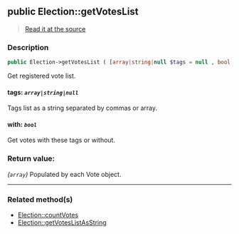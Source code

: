 ## public Election::getVotesList

> [Read it at the source](https://github.com/julien-boudry/Condorcet/blob/master/src/ElectionProcess/VotesProcess.php#L90)

### Description    

```php
public Election->getVotesList ( [array|string|null $tags = null , bool $with = true] ): array
```

Get registered vote list.
    

#### **tags:** *```array|string|null```*   
Tags list as a string separated by commas or array.    


#### **with:** *```bool```*   
Get votes with these tags or without.    


### Return value:   

*(```array```)* Populated by each Vote object.


---------------------------------------

### Related method(s)      

* [Election::countVotes](/Docs/ApiReferences/Election%20Class/public%20Election--countVotes.md)    
* [Election::getVotesListAsString](/Docs/ApiReferences/Election%20Class/public%20Election--getVotesListAsString.md)    
